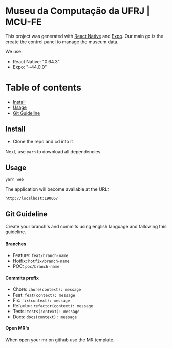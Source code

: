 # Museu da Computação da UFRJ  | MCU-FE

This project was generated with [React Native](https://reactnative.dev) and [Expo](https://expo.dev). Our main go is the create the control panel to manage the museum data.


We use:
 - React Native: "0.64.3"
 - Expo: "~44.0.0" 

Table of contents
=================

  * [Install](#install)
  * [Usage](#usage)
  * [Git Guideline](#git-guideline)

## Install

+ Clone the repo and cd into it

Next, use `yarn` to download all dependencies.
## Usage

```
yarn web
```

The application will become available at the URL:

```
http://localhost:19006/
```

## Git Guideline
Create your branch's and commits using english language and fallowing this guideline.

#### Branches
- Feature:  `feat/branch-name`
- Hotfix: `hotfix/branch-name`
- POC: `poc/branch-name`

#### Commits prefix
- Chore: `chore(context): message`
- Feat: `feat(context): message`
- Fix: `fix(context): message`
- Refactor: `refactor(context): message`
- Tests: `tests(context): message`
- Docs: `docs(context): message`

#### Open MR's

When open your mr on github use the MR template.